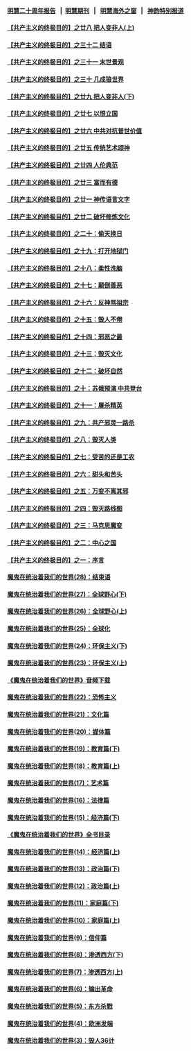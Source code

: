 #### [明慧二十周年报告](https://github.com/gfw-breaker/mh-reports/blob/master/README.md?t=07190737) &nbsp;&nbsp;|&nbsp;&nbsp;[明慧期刊](https://github.com/gfw-breaker/mh-qikan) &nbsp;&nbsp;|&nbsp;&nbsp; [明慧海外之窗](https://github.com/gfw-breaker/mh-news/blob/master/README.md?t=07190737) &nbsp;&nbsp;|&nbsp;&nbsp; [神韵特别报道](https://github.com/gfw-breaker/mh-news/blob/master/shenyun.md?t=07190737) 

#### [【共产主义的终极目的】之廿八 把人变非人(上)](../pages/nsc422/n11340492.md?t=07190737) 

#### [【共产主义的终极目的】之三十二 结语](../pages/nsc422/n11360535.md?t=07190737) 

#### [【共产主义的终极目的】之三十一 末世景观](../pages/nsc422/n11351129.md?t=07190737) 

#### [【共产主义的终极目的】之三十 几成狼世界](../pages/nsc422/n11348280.md?t=07190737) 

#### [【共产主义的终极目的】之廿九 把人变非人(下)](../pages/nsc422/n11344140.md?t=07190737) 

#### [【共产主义的终极目的】之廿七 以恨立国](../pages/nsc422/n11336944.md?t=07190737) 

#### [【共产主义的终极目的】之廿六 中共对抗普世价值](../pages/nsc422/n11324785.md?t=07190737) 

#### [【共产主义的终极目的】之廿五 传统艺术颂神](../pages/nsc422/n11296396.md?t=07190737) 

#### [【共产主义的终极目的】之廿四 人伦典范](../pages/nsc422/n11296397.md?t=07190737) 

#### [【共产主义的终极目的】之廿三 富而有德](../pages/nsc422/n11283598.md?t=07190737) 

#### [【共产主义的终极目的】之廿一 神传语言文字](../pages/nsc422/n11263265.md?t=07190737) 

#### [【共产主义的终极目的】之廿二 破坏修炼文化](../pages/nsc422/n11245728.md?t=07190737) 

#### [【共产主义的终极目的】之二十：偷天换日](../pages/nsc422/n11238846.md?t=07190737) 

#### [【共产主义的终极目的】之十九：打开地狱门](../pages/nsc422/n11206376.md?t=07190737) 

#### [【共产主义的终极目的】之十八：柔性洗脑](../pages/nsc422/n11199994.md?t=07190737) 

#### [【共产主义的终极目的】之十七：颠倒善恶](../pages/nsc422/n11179782.md?t=07190737) 

#### [【共产主义的终极目的】之十六：反神骂祖宗](../pages/nsc422/n11166798.md?t=07190737) 

#### [【共产主义的终极目的】之十五：毁人不倦](../pages/nsc422/n11166792.md?t=07190737) 

#### [【共产主义的终极目的】之十四：邪恶之最](../pages/nsc422/n11150249.md?t=07190737) 

#### [【共产主义的终极目的】之十三：毁灭文化](../pages/nsc422/n11135227.md?t=07190737) 

#### [【共产主义的终极目的】之十二：破坏自然](../pages/nsc422/n11135214.md?t=07190737) 

#### [【共产主义的终极目的】之十：苏俄预演 中共登台](../pages/nsc422/n11118424.md?t=07190737) 

#### [【共产主义的终极目的】之十一：屠杀精英](../pages/nsc422/n11118442.md?t=07190737) 

#### [【共产主义的终极目的】之九：共产邪灵一路杀](../pages/nsc422/n11114139.md?t=07190737) 

#### [【共产主义的终极目的】之八：毁灭人类](../pages/nsc422/n11108503.md?t=07190737) 

#### [【共产主义的终极目的】之七：受苦的还是工农](../pages/nsc422/n11101809.md?t=07190737) 

#### [【共产主义的终极目的】之六：甜头和苦头](../pages/nsc422/n11096971.md?t=07190737) 

#### [【共产主义的终极目的】之五：万变不离其邪](../pages/nsc422/n11091285.md?t=07190737) 

#### [【共产主义的终极目的】之四：毁灭路线图](../pages/nsc422/n11086284.md?t=07190737) 

#### [【共产主义的终极目的】之三：马克思魔变](../pages/nsc422/n11061941.md?t=07190737) 

#### [【共产主义的终极目的】之二：中心之国](../pages/nsc422/n11047728.md?t=07190737) 

#### [【共产主义的终极目的】之一：序言](../pages/nsc422/n11086077.md?t=07190737) 

#### [魔鬼在统治着我们的世界(28)：结束语](../pages/nsc422/n10936246.md?t=07190737) 

#### [魔鬼在统治着我们的世界(27)：全球野心(下)](../pages/nsc422/n10928319.md?t=07190737) 

#### [魔鬼在统治着我们的世界(26)：全球野心(上)](../pages/nsc422/n10900318.md?t=07190737) 

#### [魔鬼在统治着我们的世界(25)：全球化](../pages/nsc422/n10788205.md?t=07190737) 

#### [魔鬼在统治着我们的世界(24)：环保主义(下)](../pages/nsc422/n10695307.md?t=07190737) 

#### [魔鬼在统治着我们的世界(23)：环保主义(上)](../pages/nsc422/n10688613.md?t=07190737) 

#### [《魔鬼在统治着我们的世界》音频下载](../pages/nsc422/n10635553.md?t=07190737) 

#### [魔鬼在统治着我们的世界(22)：恐怖主义](../pages/nsc422/n10614727.md?t=07190737) 

#### [魔鬼在统治着我们的世界(21)：文化篇](../pages/nsc422/n10597706.md?t=07190737) 

#### [魔鬼在统治着我们的世界(20)：媒体篇](../pages/nsc422/n10586579.md?t=07190737) 

#### [魔鬼在统治着我们的世界(19)：教育篇(下)](../pages/nsc422/n10564808.md?t=07190737) 

#### [魔鬼在统治着我们的世界(18)：教育篇(上)](../pages/nsc422/n10526970.md?t=07190737) 

#### [魔鬼在统治着我们的世界(17)：艺术篇](../pages/nsc422/n10499093.md?t=07190737) 

#### [魔鬼在统治着我们的世界(16)：法律篇](../pages/nsc422/n10485969.md?t=07190737) 

#### [魔鬼在统治着我们的世界(15)：经济篇(下)](../pages/nsc422/n10469975.md?t=07190737) 

#### [《魔鬼在统治着我们的世界》全书目录](../pages/nsc422/n10464261.md?t=07190737) 

#### [魔鬼在统治着我们的世界(14)：经济篇(上)](../pages/nsc422/n10457370.md?t=07190737) 

#### [魔鬼在统治着我们的世界(13)：政治篇(下)](../pages/nsc422/n10448270.md?t=07190737) 

#### [魔鬼在统治着我们的世界(12)：政治篇(上)](../pages/nsc422/n10444576.md?t=07190737) 

#### [魔鬼在统治着我们的世界(11)：家庭篇(下)](../pages/nsc422/n10440961.md?t=07190737) 

#### [魔鬼在统治着我们的世界(10)：家庭篇(上)](../pages/nsc422/n10435448.md?t=07190737) 

#### [魔鬼在统治着我们的世界(9)：信仰篇](../pages/nsc422/n10432159.md?t=07190737) 

#### [魔鬼在统治着我们的世界(8)：渗透西方(下)](../pages/nsc422/n10429603.md?t=07190737) 

#### [魔鬼在统治着我们的世界(7)：渗透西方(上)](../pages/nsc422/n10426013.md?t=07190737) 

#### [魔鬼在统治着我们的世界(6)：输出革命](../pages/nsc422/n10421536.md?t=07190737) 

#### [魔鬼在统治着我们的世界(5)：东方杀戮](../pages/nsc422/n10417707.md?t=07190737) 

#### [魔鬼在统治着我们的世界(4)：欧洲发端](../pages/nsc422/n10414890.md?t=07190737) 

#### [魔鬼在统治着我们的世界(3)：毁人36计](../pages/nsc422/n10411583.md?t=07190737) 


